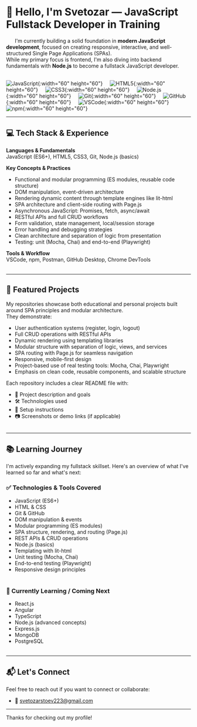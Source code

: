# 👋 Hello, I'm Svetozar — JavaScript Fullstack Developer in Training

&nbsp; &nbsp; &nbsp;  I'm currently building a solid foundation in <strong style="color:#111;">modern JavaScript development</strong>, focused on creating responsive, interactive, and well-structured Single Page Applications (SPAs).  
While my primary focus is frontend, I'm also diving into backend fundamentals with <strong style="color:#111;">Node.js</strong> to become a fullstack JavaScript developer.<br><br>

<p align="center">

![JavaScript](https://cdn.jsdelivr.net/gh/devicons/devicon/icons/javascript/javascript-original.svg){:width="60" height="60"}&nbsp;&nbsp;&nbsp;&nbsp;
![HTML5](https://cdn.jsdelivr.net/gh/devicons/devicon/icons/html5/html5-original.svg){:width="60" height="60"}&nbsp;&nbsp;&nbsp;&nbsp;
![CSS3](https://cdn.jsdelivr.net/gh/devicons/devicon/icons/css3/css3-original.svg){:width="60" height="60"}&nbsp;&nbsp;&nbsp;&nbsp;
![Node.js](https://cdn.jsdelivr.net/gh/devicons/devicon/icons/nodejs/nodejs-original.svg){:width="60" height="60"}&nbsp;&nbsp;&nbsp;&nbsp;
![Git](https://cdn.jsdelivr.net/gh/devicons/devicon/icons/git/git-original.svg){:width="60" height="60"}&nbsp;&nbsp;&nbsp;&nbsp;
![GitHub](https://cdn.jsdelivr.net/gh/devicons/devicon/icons/github/github-original.svg){:width="60" height="60"}&nbsp;&nbsp;&nbsp;&nbsp;
![VSCode](https://cdn.jsdelivr.net/gh/devicons/devicon/icons/vscode/vscode-original.svg){:width="60" height="60"}&nbsp;&nbsp;&nbsp;&nbsp;
![npm](https://img.shields.io/badge/npm-CB3837?logo=npm&logoColor=white){:width="60" height="60"}

</p>


---

## 💻 Tech Stack & Experience

**Languages & Fundamentals**  
JavaScript (ES6+), HTML5, CSS3, Git, Node.js (basics)

**Key Concepts & Practices**  
- Functional and modular programming (ES modules, reusable code structure)  
- DOM manipulation, event-driven architecture  
- Rendering dynamic content through template engines like lit-html  
- SPA architecture and client-side routing with Page.js  
- Asynchronous JavaScript: Promises, fetch, async/await  
- RESTful APIs and full CRUD workflows  
- Form validation, state management, local/session storage  
- Error handling and debugging strategies  
- Clean architecture and separation of logic from presentation  
- Testing: unit (Mocha, Chai) and end-to-end (Playwright)

**Tools & Workflow**  
VSCode, npm, Postman, GitHub Desktop, Chrome DevTools<br><br>

---

## 🚀 Featured Projects

My repositories showcase both educational and personal projects built around SPA principles and modular architecture.  
They demonstrate:

- User authentication systems (register, login, logout)  
- Full CRUD operations with RESTful APIs  
- Dynamic rendering using templating libraries  
- Modular structure with separation of logic, views, and services  
- SPA routing with Page.js for seamless navigation  
- Responsive, mobile-first design  
- Project-based use of real testing tools: Mocha, Chai, Playwright  
- Emphasis on clean code, reusable components, and scalable structure  

Each repository includes a clear README file with:

- 📝 Project description and goals  
- 🛠️ Technologies used  
- 🔧 Setup instructions  
- 📷 Screenshots or demo links (if applicable)<br><br>

---

## 📚 Learning Journey

I'm actively expanding my fullstack skillset. Here's an overview of what I've learned so far and what's next:

### ✅ Technologies & Tools Covered
- JavaScript (ES6+)
- HTML & CSS
- Git & GitHub
- DOM manipulation & events
- Modular programming (ES modules)
- SPA structure, rendering, and routing (Page.js)
- REST APIs & CRUD operations
- Node.js (basics)
- Templating with lit-html
- Unit testing (Mocha, Chai)
- End-to-end testing (Playwright)
- Responsive design principles<br><br>

### 🧠 Currently Learning / Coming Next
- React.js  
- Angular  
- TypeScript  
- Node.js (advanced concepts)  
- Express.js  
- MongoDB  
- PostgreSQL  <br><br>
---

## 📬 Let's Connect

Feel free to reach out if you want to connect or collaborate:

- 📧 svetozarstoev223@gmail.com 

---

Thanks for checking out my profile!  
